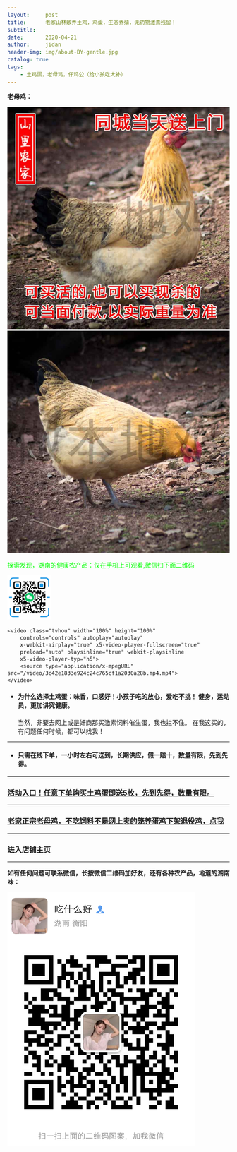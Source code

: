 ```yaml
---
layout:     post
title:      老家山林散养土鸡，鸡蛋，生态养殖，无药物激素残留！
subtitle:   
date:       2020-04-21
author:     jidan
header-img: img/about-BY-gentle.jpg
catalog: true
tags:
    - 土鸡蛋，老母鸡，仔鸡公（给小孩吃大补）
---
```


**老母鸡：**
<div></div>
<img src="/img/te/52.jpg" width="auto"><img src="/img/te/54.jpg" width="auto">


<body>
    <div style="color:#00FF00">
      <p>探索发现，湖南的健康农产品：仅在手机上可观看,微信扫下面二维码</p>
	  <img src="/img/wxsm.png" width="100">
    </div>
	
	<video class="tvhou" width="100%" height="100%"
		controls="controls" autoplay="autoplay"
		x-webkit-airplay="true" x5-video-player-fullscreen="true"
		preload="auto" playsinline="true" webkit-playsinline
		x5-video-player-typ="h5">
		<source type="application/x-mpegURL" src="/video/3c42e1833e924c24c765cf1a2030a28b.mp4.mp4">
	</video>
</body>

* #### 为什么选择土鸡蛋：味香，口感好！小孩子吃的放心，爱吃不挑！ 健身，运动员，更加讲究健康。
    当然，非要去网上或是奸商那买激素饲料催生蛋，我也拦不住。
    在我这买的，有问题任何时候，都可以找我！

------

* #### 只需在线下单，一小时左右可送到，长期供应，假一赔十，数量有限，先到先得。
-------

### [活动入口！任意下单购买土鸡蛋即送5枚，先到先得，数量有限。](https://mobile.yangkeduo.com/goods.html?_wv=41729&_wvx=10&goods_id=101523545663&page_from=0&share_uin=2VKF65ARD45NOUPSNG752YHELY_GEXDA&refer_share_id=s2g7km4hl1t79c4bnb7pwjasl1ujynqv&refer_share_uid=4270167021&refer_share_channel=qq#pushState)
-------

### [老家正宗老母鸡，不吃饲料不是网上卖的笼养蛋鸡下架退役鸡，点我](https://mobile.yangkeduo.com/goods.html?goods_id=131821389804)
-------

### [进入店铺主页](https://mobile.yangkeduo.com/mall_page.html?mall_id=839218684&msn=whr6nisqbjwafr25ql2dlntkqy_axbuy&_x_out_of_station=offical_account)
-------
**如有任何问题可联系微信，长按微信二维码加好友，还有各种农产品，地道的湖南味：**

![](/img/wxmp.png)